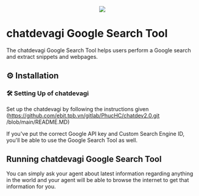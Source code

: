 <p align=center>
<a href="https://chatdevagi.co"><img src=https://chatdevagi.co/wp-content/uploads/2023/05/chatdevagi_icon.png></a>
</p>

# chatdevagi Google Search Tool

The chatdevagi Google Search Tool helps users perform a Google search and extract snippets and webpages.

## ⚙️ Installation

### 🛠 **Setting Up of chatdevagi**
Set up the chatdevagi by following the instructions given (https://github.com/ebit.tpb.vn/gitlab/PhucHC/chatdev2.0.git /blob/main/README.MD)

If you've put the correct Google API key and Custom Search Engine ID, you'll be able to use the Google Search Tool as well.

## Running chatdevagi Google Search Tool

You can simply ask your agent about latest information regarding anything in the world and your agent will be able to browse the internet to get that information for you. 
